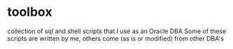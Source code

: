 toolbox
=======

collection of sql and shell scripts that I use as an Oracle DBA
Some of these scripts are written by me, others come (as is or modified) from other DBA's

